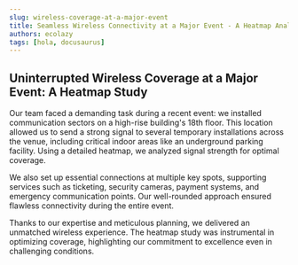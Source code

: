 ```yaml
---
slug: wireless-coverage-at-a-major-event
title: Seamless Wireless Connectivity at a Major Event - A Heatmap Analysis
authors: ecolazy
tags: [hola, docusaurus]
---
```

## Uninterrupted Wireless Coverage at a Major Event: A Heatmap Study
Our team faced a demanding task during a recent event: we installed communication sectors on a high-rise building's 18th floor. This location allowed us to send a strong signal to several temporary installations across the venue, including critical indoor areas like an underground parking facility. Using a detailed heatmap, we analyzed signal strength for optimal coverage.

We also set up essential connections at multiple key spots, supporting services such as ticketing, security cameras, payment systems, and emergency communication points. Our well-rounded approach ensured flawless connectivity during the entire event.

Thanks to our expertise and meticulous planning, we delivered an unmatched wireless experience. The heatmap study was instrumental in optimizing coverage, highlighting our commitment to excellence even in challenging conditions.





